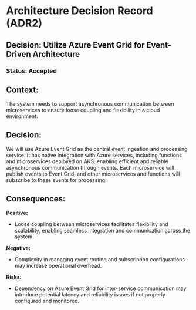 # Architecture Decision Record (ADR2)

## Decision: Utilize Azure Event Grid for Event-Driven Architecture

### Status: Accepted

## Context:
The system needs to support asynchronous communication between microservices to ensure loose coupling and flexibility in a cloud environment.

## Decision:
We will use Azure Event Grid as the central event ingestion and processing service. It has native integration with Azure services, including functions and microservices deployed on AKS, enabling efficient and reliable asynchronous communication through events. Each microservice will publish events to Event Grid, and other microservices and functions will subscribe to these events for processing.

## Consequences:
**Positive:** 
- Loose coupling between microservices facilitates flexibility and scalability, enabling seamless integration and communication across the system.

**Negative:** 
- Complexity in managing event routing and subscription configurations may increase operational overhead.

**Risks:** 
- Dependency on Azure Event Grid for inter-service communication may introduce potential latency and reliability issues if not properly configured and monitored.
